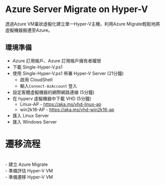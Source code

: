 # Azure Server Migrate on Hyper-V
 透過Azure VM巢狀虛擬化建立單一Hyper-V主機，利用Azure Migrate輕鬆地將虛擬機器搬遷至Azure。

## 環境準備<br>
 - Azure 訂用帳戶、Azure 訂用帳戶擁有者權限<br>
 - 下載 Single-Hyper-V.ps1<br>
 - 使用 Single-Hyper-V.ps1 佈署 Hyper-V Server (21分鐘)<br> 
	- 啟用 CloudShell<br>
    - 輸入`Connect-AzAccount` 登入<br>
 - 設定客體虛擬機器的網際網路連線 (5分鐘)<br> 
 - 在 hyperv 虛擬機器中下載 VHD (5分鐘)<br>
	- Linux-AP - https://aka.ms/vhd-linux-ap<br>
	- win2k16-AP - https://aka.ms/vhd-win2k16-ap<br>
 - 匯入 Linux Server<br>
 - 匯入 Windows Server<br>

<h1>遷移流程</h1><br>
 - 建立 Azure Migrate<br>
 - 準備評估 Hyper-V VM<br>
 - 準備遷移 Hyper-V VM<br>

